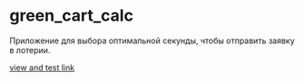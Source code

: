 # green_cart_calc
Приложение для выбора оптимальной секунды, чтобы отправить заявку в лотерии.
 
[view and test link](http://z91885rs.bget.ru//green-card-win/)
